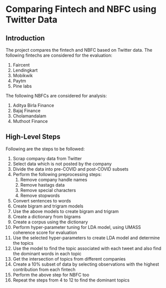 # Comparing Fintech and NBFC using Twitter Data

## Introduction

The project compares the fintech and NBFC based on Twitter data.
The following fintechs are considered for the evaluation:
1. Faircent
2. Lendingkart
3. Mobikwik
4. Paytm
5. Pine labs

The following NBFCs are considered for analysis:
1. Aditya Birla Finance
2. Bajaj Finance
3. Cholamandalam
4. Muthoot Finance

## High-Level Steps

Following are the steps to be followed:
1. Scrap company data from Twitter
2. Select data which is not posted by the company
3. Divide the data into pre-COVID and post-COVID subsets
4. Perform the following preprocessing steps:
   1. Remove company handle names
   2. Remove hastags data
   3. Remove special characters
   4. Remove stopwords
5. Convert sentences to words
6. Create bigram and trigram models
7. Use the above models to create bigram and trigram
8. Create a dictionary from bigrams
9. Create a corpus using the dictionary
10. Perform hyper-parameter tuning for LDA model, using UMASS coherence score for evaluation
11. Use the selected hyper-parameters to create LDA model and determine the topics
12. Use the model to find the topic associated with each tweet and also find the dominant words in each topic
13. Get the intersection of topics from different companies
14. Create a 10% subset of data by selecting observations with the highest contribution from each fintech
15. Perform the above step for NBFC too
16. Repeat the steps from 4 to 12 to find the dominant topics